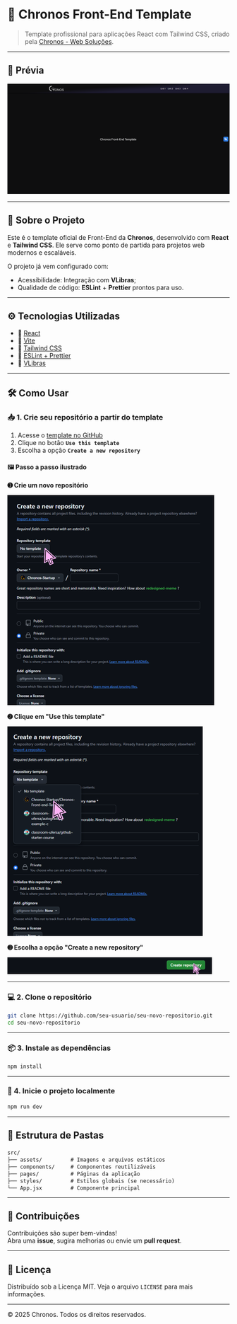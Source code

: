 # 🧩 Chronos Front-End Template

> Template profissional para aplicações React com Tailwind CSS, criado pela [Chronos - Web Soluções](https://github.com/Chronos-Startup).

---

## 📸 Prévia

![Capa do projeto](./assets/image.png)

---

## 🚀 Sobre o Projeto

Este é o template oficial de Front-End da **Chronos**, desenvolvido com **React** e **Tailwind CSS**. Ele serve como ponto de partida para projetos web modernos e escaláveis.

O projeto já vem configurado com:

- Acessibilidade: Integração com **VLibras**;
- Qualidade de código: **ESLint** + **Prettier** prontos para uso.

---

## ⚙️ Tecnologias Utilizadas

- 🔹 [React](https://reactjs.org/)
- 🔹 [Vite](https://vitejs.dev/)
- 🔹 [Tailwind CSS](https://tailwindcss.com/)
- 🔹 [ESLint + Prettier](https://eslint.org/)
- 🔹 [VLibras](https://www.gov.br/governodigital/pt-br/acessibilidade)

---

## 🛠️ Como Usar

### 📥 1. Crie seu repositório a partir do template

1. Acesse o [template no GitHub](https://github.com/Chronos-Startup/nomedotemplate)
2. Clique no botão **`Use this template`**
3. Escolha a opção **`Create a new repository`**

#### 🖼️ Passo a passo ilustrado

**➊ Crie um novo repositório**

![Criar repositório - Passo 1](./assets/Design%20sem%20nome.png)

**➋ Clique em "Use this template"**

![Criar repositório - Passo 2](<./assets/Design%20sem%20nome%20(1).png>)

**➌ Escolha a opção "Create a new repository"**

![Criar repositório - Passo 3](<./assets/Design%20sem%20nome%20(2).png>)

---

### 💻 2. Clone o repositório

```bash
git clone https://github.com/seu-usuario/seu-novo-repositorio.git
cd seu-novo-repositorio
```

---

### 📦 3. Instale as dependências

```bash
npm install
```

---

### 🔧 4. Inicie o projeto localmente

```bash
npm run dev
```

---

## 📁 Estrutura de Pastas

```
src/
├── assets/         # Imagens e arquivos estáticos
├── components/     # Componentes reutilizáveis
├── pages/          # Páginas da aplicação
├── styles/         # Estilos globais (se necessário)
└── App.jsx         # Componente principal
```

---

## 🤝 Contribuições

Contribuições são super bem-vindas!  
Abra uma **issue**, sugira melhorias ou envie um **pull request**.

---

## 📄 Licença

Distribuído sob a Licença MIT. Veja o arquivo `LICENSE` para mais informações.

---

© 2025 Chronos. Todos os direitos reservados.
